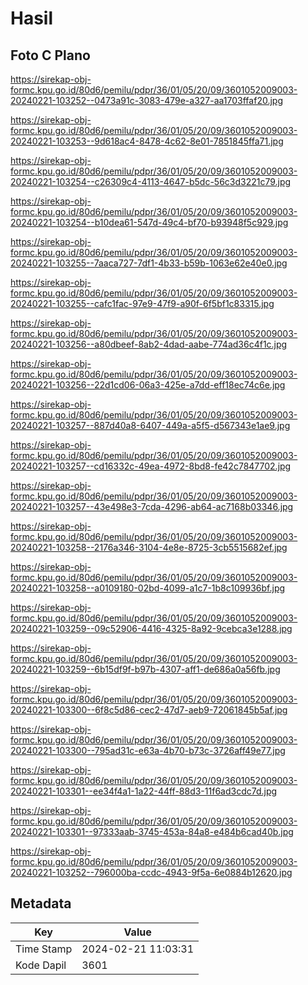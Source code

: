 # Hasil

## Foto C Plano

https://sirekap-obj-formc.kpu.go.id/80d6/pemilu/pdpr/36/01/05/20/09/3601052009003-20240221-103252--0473a91c-3083-479e-a327-aa1703ffaf20.jpg

https://sirekap-obj-formc.kpu.go.id/80d6/pemilu/pdpr/36/01/05/20/09/3601052009003-20240221-103253--9d618ac4-8478-4c62-8e01-7851845ffa71.jpg

https://sirekap-obj-formc.kpu.go.id/80d6/pemilu/pdpr/36/01/05/20/09/3601052009003-20240221-103254--c26309c4-4113-4647-b5dc-56c3d3221c79.jpg

https://sirekap-obj-formc.kpu.go.id/80d6/pemilu/pdpr/36/01/05/20/09/3601052009003-20240221-103254--b10dea61-547d-49c4-bf70-b93948f5c929.jpg

https://sirekap-obj-formc.kpu.go.id/80d6/pemilu/pdpr/36/01/05/20/09/3601052009003-20240221-103255--7aaca727-7df1-4b33-b59b-1063e62e40e0.jpg

https://sirekap-obj-formc.kpu.go.id/80d6/pemilu/pdpr/36/01/05/20/09/3601052009003-20240221-103255--cafc1fac-97e9-47f9-a90f-6f5bf1c83315.jpg

https://sirekap-obj-formc.kpu.go.id/80d6/pemilu/pdpr/36/01/05/20/09/3601052009003-20240221-103256--a80dbeef-8ab2-4dad-aabe-774ad36c4f1c.jpg

https://sirekap-obj-formc.kpu.go.id/80d6/pemilu/pdpr/36/01/05/20/09/3601052009003-20240221-103256--22d1cd06-06a3-425e-a7dd-eff18ec74c6e.jpg

https://sirekap-obj-formc.kpu.go.id/80d6/pemilu/pdpr/36/01/05/20/09/3601052009003-20240221-103257--887d40a8-6407-449a-a5f5-d567343e1ae9.jpg

https://sirekap-obj-formc.kpu.go.id/80d6/pemilu/pdpr/36/01/05/20/09/3601052009003-20240221-103257--cd16332c-49ea-4972-8bd8-fe42c7847702.jpg

https://sirekap-obj-formc.kpu.go.id/80d6/pemilu/pdpr/36/01/05/20/09/3601052009003-20240221-103257--43e498e3-7cda-4296-ab64-ac7168b03346.jpg

https://sirekap-obj-formc.kpu.go.id/80d6/pemilu/pdpr/36/01/05/20/09/3601052009003-20240221-103258--2176a346-3104-4e8e-8725-3cb5515682ef.jpg

https://sirekap-obj-formc.kpu.go.id/80d6/pemilu/pdpr/36/01/05/20/09/3601052009003-20240221-103258--a0109180-02bd-4099-a1c7-1b8c109936bf.jpg

https://sirekap-obj-formc.kpu.go.id/80d6/pemilu/pdpr/36/01/05/20/09/3601052009003-20240221-103259--09c52906-4416-4325-8a92-9cebca3e1288.jpg

https://sirekap-obj-formc.kpu.go.id/80d6/pemilu/pdpr/36/01/05/20/09/3601052009003-20240221-103259--6b15df9f-b97b-4307-aff1-de686a0a56fb.jpg

https://sirekap-obj-formc.kpu.go.id/80d6/pemilu/pdpr/36/01/05/20/09/3601052009003-20240221-103300--6f8c5d86-cec2-47d7-aeb9-72061845b5af.jpg

https://sirekap-obj-formc.kpu.go.id/80d6/pemilu/pdpr/36/01/05/20/09/3601052009003-20240221-103300--795ad31c-e63a-4b70-b73c-3726aff49e77.jpg

https://sirekap-obj-formc.kpu.go.id/80d6/pemilu/pdpr/36/01/05/20/09/3601052009003-20240221-103301--ee34f4a1-1a22-44ff-88d3-11f6ad3cdc7d.jpg

https://sirekap-obj-formc.kpu.go.id/80d6/pemilu/pdpr/36/01/05/20/09/3601052009003-20240221-103301--97333aab-3745-453a-84a8-e484b6cad40b.jpg

https://sirekap-obj-formc.kpu.go.id/80d6/pemilu/pdpr/36/01/05/20/09/3601052009003-20240221-103252--796000ba-ccdc-4943-9f5a-6e0884b12620.jpg


## Metadata

| Key        | Value               |
| ---------- | ------------------- |
| Time Stamp | 2024-02-21 11:03:31 |
| Kode Dapil | 3601                |



